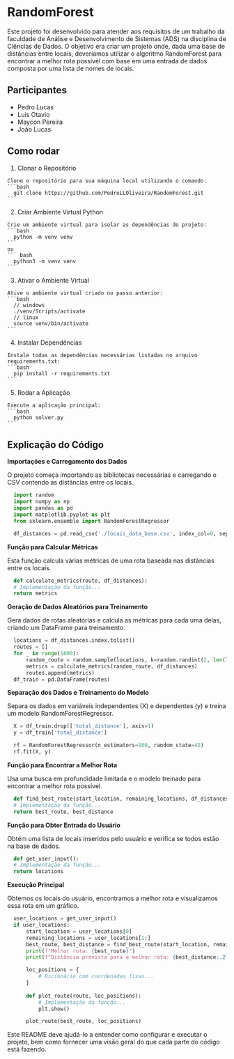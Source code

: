 # RandomForest
  Este projeto foi desenvolvido para atender aos requisitos de um trabalho da faculdade de Análise e Desenvolvimento de Sistemas (ADS) na disciplina de Ciências de Dados. O objetivo era criar um projeto onde, dada uma base de distâncias entre locais, deveríamos utilizar o algoritmo RandomForest para encontrar a melhor rota possível com base em uma entrada de dados composta por uma lista de nomes de locais.
## Participantes
  - Pedro Lucas
  - Luis Otavio
  - Maycon Pereira
  - João Lucas

## Como rodar
  1. Clonar o Repositório

    Clone o repositório para sua máquina local utilizando o comando:
    ```bash
      git clone https://github.com/PedroLLOliveira/RandomForest.git
    ```
  2. Criar Ambiente Virtual Python

    Crie um ambiente virtual para isolar as dependências do projeto:
    ```bash
      python -m venv venv
    ```
    ou
    ``` bash
      python3 -m venv venv
    ```
  3. Ativar o Ambiente Virtual

    Ative o ambiente virtual criado no passo anterior:
    ```bash
      // windows 
      ./venv/Scripts/activate
      // linux
      source venv/bin/activate
    ```
  4. Instalar Dependências

    Instale todas as dependências necessárias listadas no arquivo requirements.txt:
    ```bash
      pip install -r requirements.txt
    ```
  5. Rodar a Aplicação

    Execute a aplicação principal:
    ```bash
      python solver.py
    ```
  
## Explicação do Código

  **Importações e Carregamento dos Dados**

  O projeto começa importando as bibliotecas necessárias e carregando o CSV contendo as distâncias entre os locais.

  ```python
    import random
    import numpy as np
    import pandas as pd
    import matplotlib.pyplot as plt
    from sklearn.ensemble import RandomForestRegressor

    df_distances = pd.read_csv('./locais_data_base.csv', index_col=0, sep=';')
  ```

  **Função para Calcular Métricas**

  Esta função calcula várias métricas de uma rota baseada nas distâncias entre os locais.

  ```python
    def calculate_metrics(route, df_distances):
    # Implementação da função...
    return metrics
  ```

  **Geração de Dados Aleatórios para Treinamento**

  Gera dados de rotas aleatórias e calcula as métricas para cada uma delas, criando um DataFrame para treinamento.

  ```python
    locations = df_distances.index.tolist()
    routes = []
    for _ in range(1000):
        random_route = random.sample(locations, k=random.randint(2, len(locations)))
        metrics = calculate_metrics(random_route, df_distances)
        routes.append(metrics)
    df_train = pd.DataFrame(routes)
  ```

  **Separação dos Dados e Treinamento do Modelo**

  Separa os dados em variáveis independentes (X) e dependentes (y) e treina um modelo RandomForestRegressor.

  ```python 
    X = df_train.drop(['total_distance'], axis=1)
    y = df_train['total_distance']

    rf = RandomForestRegressor(n_estimators=100, random_state=42)
    rf.fit(X, y)
  ```

  **Função para Encontrar a Melhor Rota**

  Usa uma busca em profundidade limitada e o modelo treinado para encontrar a melhor rota possível.

  ```python 
    def find_best_route(start_location, remaining_locations, df_distances, model, max_depth=5):
    # Implementação da função...
    return best_route, best_distance
  ```

  **Função para Obter Entrada do Usuário**

  Obtém uma lista de locais inseridos pelo usuário e verifica se todos estão na base de dados.

  ```python
    def get_user_input():
    # Implementação da função...
    return locations 
  ```

  **Execução Principal**

  Obtemos os locais do usuário, encontramos a melhor rota e visualizamos essa rota em um gráfico.

  ```python 
    user_locations = get_user_input()
    if user_locations:
        start_location = user_locations[0]
        remaining_locations = user_locations[1:]
        best_route, best_distance = find_best_route(start_location, remaining_locations, df_distances, rf, max_depth=4)
        print(f"Melhor rota: {best_route}")
        print(f"Distância prevista para a melhor rota: {best_distance:.2f}")

        loc_positions = {
            # Dicionário com coordenadas fixas...
        }
        
        def plot_route(route, loc_positions):
            # Implementação da função...
            plt.show()

        plot_route(best_route, loc_positions)
  ```

  Este README deve ajudá-lo a entender como configurar e executar o projeto, bem como fornecer uma visão geral do que cada parte do código está fazendo.